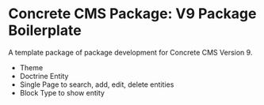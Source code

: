 # Concrete CMS Package: V9 Package Boilerplate

A template package of package development for Concrete CMS Version 9.

* Theme
* Doctrine Entity
* Single Page to search, add, edit, delete entities
* Block Type to show entity

